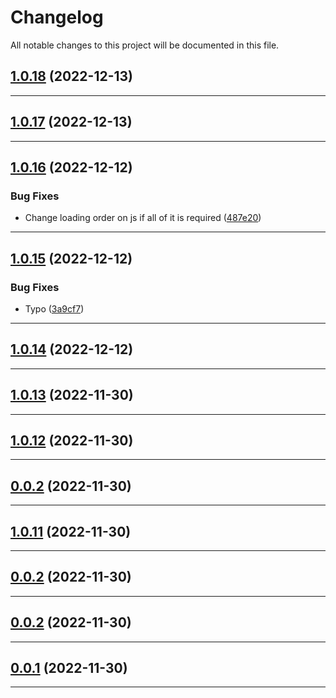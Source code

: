 <!--- BEGIN HEADER -->
# Changelog

All notable changes to this project will be documented in this file.
<!--- END HEADER -->

## [1.0.18](https://github.com/wabi-soft/craft-components/compare/v1.0.17...v1.0.18) (2022-12-13)


---

## [1.0.17](https://github.com/wabi-soft/craft-components/compare/v1.0.16...v1.0.17) (2022-12-13)


---

## [1.0.16](https://github.com/wabi-soft/craft-components/compare/v1.0.15...v1.0.16) (2022-12-12)

### Bug Fixes

* Change loading order on js if all of it is required ([487e20](https://github.com/wabi-soft/craft-components/commit/487e2033773820aaa7e7f0e08c289edd82713306))


---

## [1.0.15](https://github.com/wabi-soft/craft-components/compare/v1.0.14...v1.0.15) (2022-12-12)

### Bug Fixes

* Typo ([3a9cf7](https://github.com/wabi-soft/craft-components/commit/3a9cf795ac1085f616c8f0cb9acf57afa6e5b489))


---

## [1.0.14](https://github.com/wabi-soft/craft-components/compare/v1.0.13...v1.0.14) (2022-12-12)


---

## [1.0.13](https://github.com/wabi-soft/craft-components/compare/v1.0.12...v1.0.13) (2022-11-30)


---

## [1.0.12](https://github.com/wabi-soft/craft-components/compare/v0.0.2...v1.0.12) (2022-11-30)


---

## [0.0.2](https://github.com/wabi-soft/craft-components/compare/v0.0.1...v0.0.2) (2022-11-30)


---

## [1.0.11](https://github.com/wabi-soft/craft-components/compare/v0.0.1...v1.0.11) (2022-11-30)


---

## [0.0.2](https://github.com/wabi-soft/craft-components/compare/v0.0.1...v0.0.2) (2022-11-30)


---

## [0.0.2](https://github.com/wabi-soft/craft-components/compare/v0.0.1...v0.0.2) (2022-11-30)


---

## [0.0.1](https://github.com/wabi-soft/craft-components/compare/0.0.0...v0.0.1) (2022-11-30)


---

